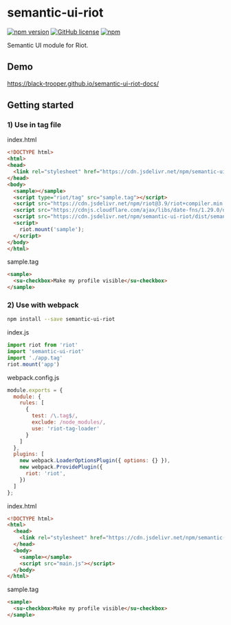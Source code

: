# semantic-ui-riot

[![npm version](https://badge.fury.io/js/semantic-ui-riot.svg)](https://badge.fury.io/js/semantic-ui-riot)
[![GitHub license](https://img.shields.io/github/license/black-trooper/semantic-ui-riot.svg)](https://github.com/black-trooper/semantic-ui-riot/blob/master/LICENSE)
[![npm](https://img.shields.io/npm/dm/semantic-ui-riot.svg)](https://www.npmtrends.com/semantic-ui-riot)

Semantic UI module for Riot.

## Demo
https://black-trooper.github.io/semantic-ui-riot-docs/

## Getting started

### 1) Use in tag file

index.html
```html
<!DOCTYPE html>
<html>
<head>
  <link rel="stylesheet" href="https://cdn.jsdelivr.net/npm/semantic-ui@2.3.3/dist/semantic.min.css">
</head>
<body>
  <sample></sample>
  <script type="riot/tag" src="sample.tag"></script>
  <script src="https://cdn.jsdelivr.net/npm/riot@3.9/riot+compiler.min.js"></script>
  <script src="https://cdnjs.cloudflare.com/ajax/libs/date-fns/1.29.0/date_fns.min.js"></script>
  <script src="https://cdn.jsdelivr.net/npm/semantic-ui-riot/dist/semantic-ui-riot.min.js"></script>
  <script>
    riot.mount('sample');
  </script>
</body>
</html>
```
sample.tag
```html
<sample>
  <su-checkbox>Make my profile visible</su-checkbox>
</sample>
```

### 2) Use with webpack
```sh
npm install --save semantic-ui-riot
```
index.js
```javascript
import riot from 'riot'
import 'semantic-ui-riot'
import './app.tag'
riot.mount('app')
```
webpack.config.js
```javascript
module.exports = {
  module: {
    rules: [
      {
        test: /\.tag$/,
        exclude: /node_modules/,
        use: 'riot-tag-loader'
      }
    ]
  },
  plugins: [
    new webpack.LoaderOptionsPlugin({ options: {} }),
    new webpack.ProvidePlugin({
      riot: 'riot',
    })
  ]
};
```
index.html
```html
<!DOCTYPE html>
<html>
  <head>
    <link rel="stylesheet" href="https://cdn.jsdelivr.net/npm/semantic-ui@2.3.3/dist/semantic.min.css">
  </head>
  <body>
    <sample></sample>
    <script src="main.js"></script>
  </body>
</html>
```
sample.tag
```html
<sample>
  <su-checkbox>Make my profile visible</su-checkbox>
</sample>
```